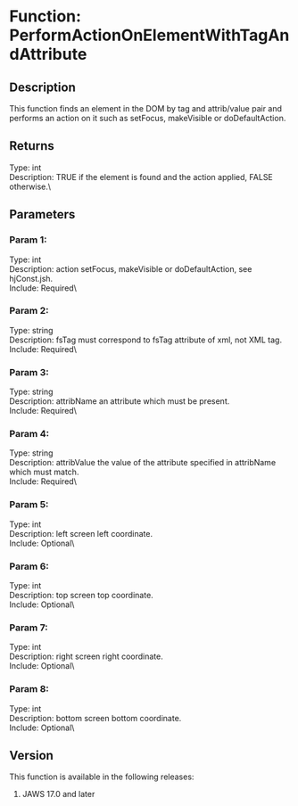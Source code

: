 # Function: PerformActionOnElementWithTagAndAttribute

## Description

This function finds an element in the DOM by tag and attrib/value pair
and performs an action on it such as setFocus, makeVisible or
doDefaultAction.

## Returns

Type: int\
Description: TRUE if the element is found and the action applied, FALSE
otherwise.\

## Parameters

### Param 1:

Type: int\
Description: action setFocus, makeVisible or doDefaultAction, see
hjConst.jsh.\
Include: Required\

### Param 2:

Type: string\
Description: fsTag must correspond to fsTag attribute of xml, not XML
tag.\
Include: Required\

### Param 3:

Type: string\
Description: attribName an attribute which must be present.\
Include: Required\

### Param 4:

Type: string\
Description: attribValue the value of the attribute specified in
attribName which must match.\
Include: Required\

### Param 5:

Type: int\
Description: left screen left coordinate.\
Include: Optional\

### Param 6:

Type: int\
Description: top screen top coordinate.\
Include: Optional\

### Param 7:

Type: int\
Description: right screen right coordinate.\
Include: Optional\

### Param 8:

Type: int\
Description: bottom screen bottom coordinate.\
Include: Optional\

## Version

This function is available in the following releases:

1.  JAWS 17.0 and later
